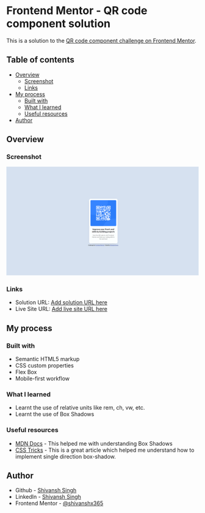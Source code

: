 # Frontend Mentor - QR code component solution

This is a solution to the [QR code component challenge on Frontend Mentor](https://www.frontendmentor.io/challenges/qr-code-component-iux_sIO_H). 

## Table of contents

- [Overview](#overview)
  - [Screenshot](#screenshot)
  - [Links](#links)
- [My process](#my-process)
  - [Built with](#built-with)
  - [What I learned](#what-i-learned)
  - [Useful resources](#useful-resources)
- [Author](#author)

## Overview

### Screenshot

![QR Code](./screenshot.png)

### Links

- Solution URL: [Add solution URL here]()
- Live Site URL: [Add live site URL here]()

## My process

### Built with

- Semantic HTML5 markup
- CSS custom properties
- Flex Box
- Mobile-first workflow

### What I learned

- Learnt the use of relative units like rem, ch, vw, etc.
- Learnt the use of Box Shadows


### Useful resources

- [MDN Docs](https://developer.mozilla.org/en-US/docs/Web/CSS/box-shadow) - This helped me with understanding Box Shadows
- [CSS Tricks](https://css-tricks.com/almanac/properties/b/box-shadow/) - This is a great article which helped me understand how to implement single direction box-shadow.

## Author

- Github - [Shivansh Singh](https://github.com/shivanshsinghx365)
- LinkedIn - [Shivansh Singh](https://www.linkedin.com/in/shivanshx365)
- Frontend Mentor - [@shivanshx365](https://www.frontendmentor.io/profile/shivanshsinghx365)
